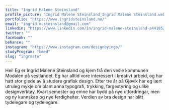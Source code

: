 ```yaml
---
title: "Ingrid Malene Steinsland"
profile_picture: "Ingrid Malene Steinsland_Ingrid Malene Steinsland.webp"
portfolio: "https://www.ingridsteinsland.no/"
email: "ingrid.m.steinsland@gmail.com"
linkedin: "https://www.linkedin.com/in/ingrid-malene-steinsland-a44185258/"
twitter: ""
facebook: ""
behance: ""
instagram: "https://www.instagram.com/designbyingo/"
studyProgram: "bmed"
slug: "ingrmste"
---
```


Hei! Eg er Ingrid Malene Steinsland og kjem frå den vesle kommunen Modalen på vestlandet. Eg har alltid vore interessert i kreativt arbeid, og har hatt stor glede av å studere grafisk design. Etter tre år på Gjøvik har eg lært utruleg mykje om blant anna typografi, trykking, fargestyring og ulike designverktøy. Kvart semester og emne har bydd på nye utfordringar, men og ny kunnskap og nye ferdigheiter. Verdien av bra design har blitt tydelegare og tydelegare.
